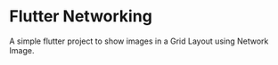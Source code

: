 # Flutter Networking

A simple flutter project to show images in a Grid Layout using Network Image.
